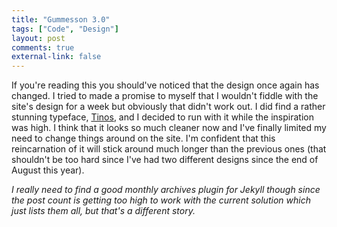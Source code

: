 ```yaml
---
title: "Gummesson 3.0"
tags: ["Code", "Design"]
layout: post
comments: true
external-link: false
---
```


If you're reading this you should've noticed that the design once again has changed. I tried to made a promise to myself that I wouldn't fiddle with the site's design for a week but obviously that didn't work out. I did find a rather stunning typeface, [Tinos](http://www.google.com/webfonts/specimen/Tinos), and I decided to run with it while the inspiration was high. I think that it looks so much cleaner now and I've finally limited my need to change things around on the site. I'm confident that this reincarnation of it will stick around much longer than the previous ones (that shouldn't be too hard since I've had two different designs since the end of August this year).

*I really need to find a good monthly archives plugin for Jekyll though since the post count is getting too high to work with the current solution which just lists them all, but that's a different story.*
